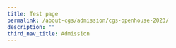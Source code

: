 ```yaml
---
title: Test page
permalink: /about-cgs/admission/cgs-openhouse-2023/
description: ""
third_nav_title: Admission
---
```

